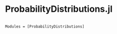 # ProbabilityDistributions.jl

```@index
```

```@autodocs
Modules = [ProbabilityDistributions]
```
